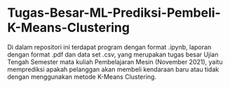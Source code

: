 # Tugas-Besar-ML-Prediksi-Pembeli-K-Means-Clustering
Di dalam repositori ini terdapat program dengan format .ipynb, laporan dengan format .pdf dan data set .csv, yang merupakan tugas besar Ujian Tengah Semester mata kuliah Pembelajaran Mesin (November 2021), yaitu memprediksi apakah pelanggan akan membeli kendaraan baru atau tidak dengan menggunakan metode K-Means Clustering.

